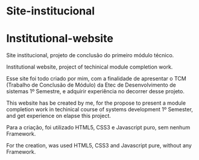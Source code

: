 # Site-institucional
# Institutional-website

Site institucional, projeto de conclusão do primeiro módulo técnico.

Institutional website, project of techinical module completion work.

Esse site foi todo criado por mim, com a finalidade de apresentar o TCM (Trabalho de Conclusão de Módulo) da Etec de Desenvolvimento de sistemas 1º Semestre, e adquirir experiência no decorrer desse projeto.

This website has be created by me, for the propose to present a module completion work in techinical course of systems development 1º Semester, and get experience on elapse this project.

Para a criação, foi utilizado HTML5, CSS3 e Javascript puro, sem nenhum Framework.

For the creation, was used HTML5, CSS3 and Javascript pure, without any Framework.
